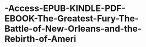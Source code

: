 # -Access-EPUB-KINDLE-PDF-EBOOK-The-Greatest-Fury-The-Battle-of-New-Orleans-and-the-Rebirth-of-Ameri